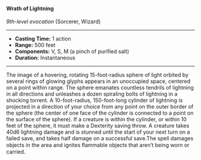 #### Wrath of Lightning
*9th-level evocation* (Sorcerer, Wizard)
___
- **Casting Time:** 1 action
- **Range:** 500 feet
- **Components:** V, S, M (a pinch of purified salt)
- **Duration:** Instantaneous
___
The image of a hovering, rotating 15-foot-radius sphere of light orbited by several rings of glowing glyphs appears in an unoccupied space, centered on a point within range. The sphere emanates countless tendrils of lightning in all directions and unleashes a dozen spiraling bolts of lightning in a shocking torrent. A 10-foot-radius, 150-foot-long cylinder of lightning is projected in a direction of your choice from any point on the outer border of the sphere (the center of one face of the cylinder is connected to a point on the surface of the sphere). If a creature is within the cylinder, or within 10 feet of the sphere, it must make a Dexterity saving throw. A creature takes 40d6 lightning damage and is stunned until the start of your next turn on a failed save, and takes half damage on a successful save.The spell damages objects in the area and ignites ﬂammable objects that aren’t being worn or carried.
